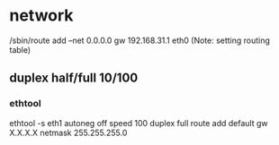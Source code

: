 # network
/sbin/route add –net 0.0.0.0 gw 192.168.31.1 eth0 (Note: setting routing table)
## duplex half/full 10/100
### ethtool
ethtool -s eth1 autoneg off speed 100 duplex full
route add default gw X.X.X.X netmask 255.255.255.0

